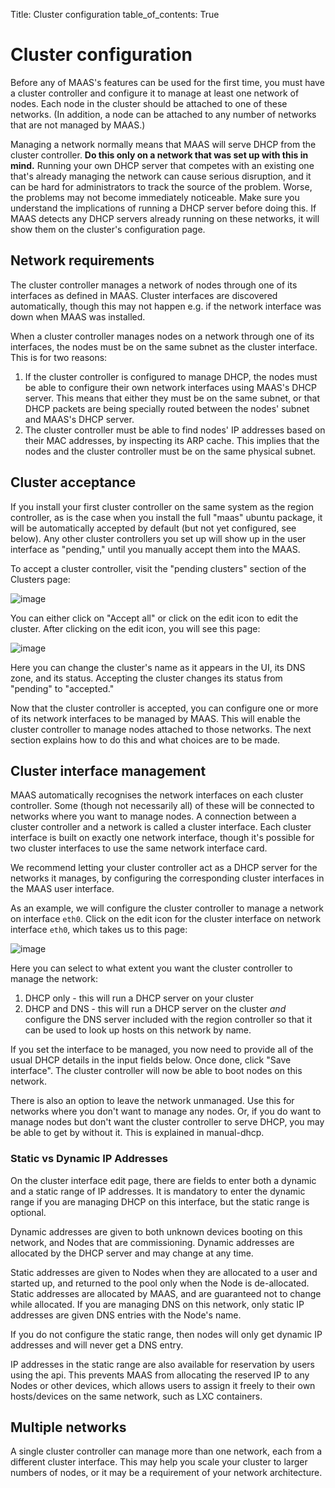 Title: Cluster configuration
table_of_contents: True

# Cluster configuration

Before any of MAAS's features can be used for the first time, you must have a
cluster controller and configure it to manage at least one network of nodes.
Each node in the cluster should be attached to one of these networks. (In
addition, a node can be attached to any number of networks that are not managed
by MAAS.)

Managing a network normally means that MAAS will serve DHCP from the cluster
controller. **Do this only on a network that was set up with this in mind.**
Running your own DHCP server that competes with an existing one that's already
managing the network can cause serious disruption, and it can be hard for
administrators to track the source of the problem. Worse, the problems may not
become immediately noticeable. Make sure you understand the implications of
running a DHCP server before doing this. If MAAS detects any DHCP servers
already running on these networks, it will show them on the cluster's
configuration page.

## Network requirements

The cluster controller manages a network of nodes through one of its interfaces
as defined in MAAS. Cluster interfaces are discovered automatically, though
this may not happen e.g. if the network interface was down when MAAS was
installed.

When a cluster controller manages nodes on a network through one of its
interfaces, the nodes must be on the same subnet as the cluster interface.
This is for two reasons:

1. If the cluster controller is configured to manage DHCP, the nodes must be
    able to configure their own network interfaces using MAAS's DHCP server.
    This means that either they must be on the same subnet, or that DHCP
    packets are being specially routed between the nodes' subnet and MAAS's
    DHCP server.
1.  The cluster controller must be able to find nodes' IP addresses based on
    their MAC addresses, by inspecting its ARP cache. This implies that the
    nodes and the cluster controller must be on the same physical subnet.

## Cluster acceptance

If you install your first cluster controller on the same system as the region
controller, as is the case when you install the full "maas" ubuntu package, it
will be automatically accepted by default (but not yet configured, see below).
Any other cluster controllers you set up will show up in the user interface as
"pending," until you manually accept them into the MAAS.

To accept a cluster controller, visit the "pending clusters" section of the
Clusters page:

![image](media/1.9_cluster-accept.png)

You can either click on "Accept all" or click on the edit icon to edit the
cluster. After clicking on the edit icon, you will see this page:

![image](media/1.9_cluster-edit.png)

Here you can change the cluster's name as it appears in the UI, its DNS zone,
and its status. Accepting the cluster changes its status from "pending" to
"accepted."

Now that the cluster controller is accepted, you can configure one or more of
its network interfaces to be managed by MAAS. This will enable the cluster
controller to manage nodes attached to those networks. The next section
explains how to do this and what choices are to be made.

## Cluster interface management

MAAS automatically recognises the network interfaces on each cluster
controller. Some (though not necessarily all) of these will be connected to
networks where you want to manage nodes. A connection between a cluster
controller and a network is called a cluster interface. Each cluster interface
is built on exactly one network interface, though it's possible for two cluster
interfaces to use the same network interface card.

We recommend letting your cluster controller act as a DHCP server for the
networks it manages, by configuring the corresponding cluster interfaces in the
MAAS user interface.

As an example, we will configure the cluster controller to manage a network on
interface `eth0`. Click on the edit icon for the cluster interface on network
interface `eth0`, which takes us to this page:

![image](media/1.9_cluster-interface-edit.png)

Here you can select to what extent you want the cluster controller to manage
the network:

1.  DHCP only - this will run a DHCP server on your cluster
1.  DHCP and DNS - this will run a DHCP server on the cluster *and* configure
    the DNS server included with the region controller so that it can be used
    to look up hosts on this network by name.

If you set the interface to be managed, you now need to provide all of the
usual DHCP details in the input fields below. Once done, click "Save
interface". The cluster controller will now be able to boot nodes on this
network.

There is also an option to leave the network unmanaged. Use this for networks
where you don't want to manage any nodes. Or, if you do want to manage nodes
but don't want the cluster controller to serve DHCP, you may be able to get by
without it. This is explained in manual-dhcp.

### Static vs Dynamic IP Addresses

On the cluster interface edit page, there are fields to enter both a dynamic
and a static range of IP addresses. It is mandatory to enter the dynamic range
if you are managing DHCP on this interface, but the static range is optional.

Dynamic addresses are given to both unknown devices booting on this network,
and Nodes that are commissioning. Dynamic addresses are allocated by the DHCP
server and may change at any time.

Static addresses are given to Nodes when they are allocated to a user and
started up, and returned to the pool only when the Node is de-allocated.
Static addresses are allocated by MAAS, and are guaranteed not to change while
allocated. If you are managing DNS on this network, only static IP addresses
are given DNS entries with the Node's name.

If you do not configure the static range, then nodes will only get dynamic IP
addresses and will never get a DNS entry.

IP addresses in the static range are also available for reservation by users
using the api. This prevents MAAS from allocating the reserved IP to any Nodes
or other devices, which allows users to assign it freely to their own
hosts/devices on the same network, such as LXC containers.

## Multiple networks

A single cluster controller can manage more than one network, each from a
different cluster interface. This may help you scale your cluster to larger
numbers of nodes, or it may be a requirement of your network architecture.
